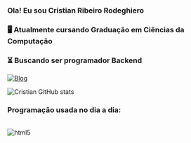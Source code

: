 ### Ola! Eu sou Cristian Ribeiro Rodeghiero 
### 
### 🖥️ Atualmente cursando Graduação em Ciências da Computação
### ⏳ Buscando ser programador Backend

[![Blog](https://img.shields.io/badge/Gmail-D14836?style=for-the-badge&logo=gmail&logoColor=white)](https://wwwrodeghiero.cristian@gmail.com)


![Cristian GitHub stats](https://github-readme-stats.vercel.app/api?username=crodegheiro&show_icons=true&theme=transparent)

### Programação usada no dia a dia:
<div style="display: inline_block"><br/>
    <img aling="center" alt="html5" src="https://img.shields.io/badge/Python-3776AB?style=for-the-badge&logo=python&logoColor=white" />
<div>
